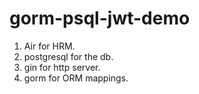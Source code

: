 
# gorm-psql-jwt-demo

1. Air for HRM.
1. postgresql for the db.
1. gin for http server.
1. gorm for ORM mappings.

